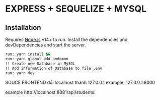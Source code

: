 # EXPRESS + SEQUELIZE + MYSQL

## Installation

Requires [Node.js](https://nodejs.org/) v14+ to run.
Install the dependencies and devDependencies and start the server.
```sh
run: yarn install &&
run: yarn global add nodemon
!! Create new Database in MySQL
!! Add information of Database to file .env 
run: yarn dev
```

SOUCE FRONTEND đổi localhost thành 127.0.0.1 example: 127.0.0.1:8000

example http://localhost:8081/api/students:


